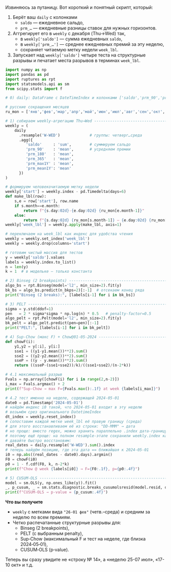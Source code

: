 Извиняюсь за путаницу. Вот короткий и понятный скрипт, который:

1. Берёт ваш `daily` с колонками  
   - `saldo` — ежедневное сальдо,  
   - `prm_…` — ежедневные разницы ставок для нужных горизонтов.  
2. Аггрегирует его в `weekly` с декабря (Thu→Wed) так,  
   - в `weekly['saldo']` — сумма ежедневных `saldo`,  
   - в `weekly['prm_…']` — среднее ежедневных премий за эту неделю,  
   - сохраняет читаемую метку недели `week_lbl`.  
3. Запускает над `weekly['saldo']` четыре теста на структурные разрывы и печатает места разрывов в терминах `week_lbl`.

```python
import numpy as np
import pandas as pd
import ruptures as rpt
import statsmodels.api as sm
from scipy.stats import f

# 0) daily: DataFrame с DateTimeIndex и колонками ['saldo','prm_90','prm_180','prm_365','prm_max1Y','prm_mean1Y']

# русские сокращения месяцев
ru_mon = ['янв','фев','мар','апр','май','июн','июл','авг','сен','окт','ноя','дек']

# 1) собираем weekly-агрегацию Thu→Wed -----------------------------------
weekly = (
    daily
      .resample('W-WED')             # группы: четверг…среда
      .agg({
         'saldo'     : 'sum',        # суммируем сальдо
         'prm_90'    : 'mean',       # усредняем премии
         'prm_180'   : 'mean',
         'prm_365'   : 'mean',
         'prm_max1Y' : 'mean',
         'prm_mean1Y': 'mean'
      })
)

# формируем человекочитаемую метку недели
weekly['start'] = weekly.index - pd.Timedelta(days=6)
def make_lbl(row):
    s,e = row['start'], row.name
    if s.month==e.month:
        return f"{s.day:02d}-{e.day:02d} {ru_mon[e.month-1]}"
    else:
        return f"{s.day:02d} {ru_mon[s.month-1]} – {e.day:02d} {ru_mon[e.month-1]}"
weekly['week_lbl'] = weekly.apply(make_lbl, axis=1)

# переключаем на week_lbl как индекс для удобства чтения
weekly = weekly.set_index('week_lbl')
weekly = weekly.drop(columns='start')

# готовим чистый массив для тестов
y = weekly['saldo'].values
labels = weekly.index.to_list()
n = len(y)
k = 1  # в модельке — только константа

# 2) Binseg (2 breakpoints) ------------------------------------------------
algo_bs = rpt.Binseg(model='l2', min_size=2).fit(y)
bk_bs = algo_bs.predict(n_bkps=2)[:-1]  # отсекаем конец ряда
print("Binseg (2 breaks):", [labels[i-1] for i in bk_bs])

# 3) PELT -------------------------------------------------------------------
sigma = y.std(ddof=1)
pen   = 2 * sigma*sigma * np.log(n) * 0.5   # penalty-factor=0.5
algo_pelt = rpt.Pelt(model='l2', min_size=2).fit(y)
bk_pelt = algo_pelt.predict(pen=pen)[:-1]
print("PELT:", [labels[i-1] for i in bk_pelt])

# 4) Sup‑Chow (макс F) + Chow@01‑05‑2024 ------------------------------------
def chowF(i):
    y1,y2 = y[:i], y[i:]
    sse1 = ((y1-y1.mean())**2).sum()
    sse2 = ((y2-y2.mean())**2).sum()
    sseP = ((y - y.mean())**2).sum()
    return ((sseP-(sse1+sse2))/k)/((sse1+sse2)/(n-2*k))

# 4.1 максимальный разрыв
Fvals = np.array([chowF(i) for i in range(2,n-2)])
i_max = Fvals.argmax() + 2
print(f"Sup‑Chow → max F={Fvals.max():.1f} at week {labels[i_max]}")

# 4.2 тест именно на неделе, содержащей 2024-05-01
date0 = pd.Timestamp('2024-05-01')
# найдём индекс i0 такой, что 2024-05-01 входит в эту неделю
# возьмём срез оригинального DatetimeIndex
dt_index = weekly.reset_index()
# сопоставим каждой метке week_lbl её правую границу (среда)
# для этого восстанавливаем её из строки: "DD-MMM" → дата
# но проще: вместо regex, можно хранить параллельно .index дата-границу
# поэтому ещё проще: на полном resample-этапе сохранили weekly.index как real_dates:
# давайте быстро восстановим:
real_dates = daily.resample('W-WED').sum().index
# теперь найдём позицию, где эта дата == ближайшая к 2024-05-01
i0 = np.abs((real_dates - date0).days).argmin()
F0 = chowF(i0)
p0 = 1 - f.cdf(F0, k, n-2*k)
print(f"Chow @ week {labels[i0]} → F={F0:.1f}, p={p0:.4f}")

# 5) CUSUM‑OLS ------------------------------------------------------------
model = sm.OLS(y, np.ones_like(y)).fit()
_, p_cusum, _ = sm.stats.diagnostic.breaks_cusumolsresid(model.resid, ddof=0)
print(f"CUSUM‑OLS → p‑value = {p_cusum:.4f}")
```

**Что вы получите**  
- `weekly` с метками вида `"26-01 фев"` (четв.–среда) и средним за неделю по всем премиям.  
- Четко распечатанные структурные разрывы для:
  - Binseg (2 breakpoints),
  - PELT (с выбранным penalty),
  - Sup‑Chow (максимальный F и тест на неделе, где близка 2024‑05‑01),
  - CUSUM‑OLS (p‑value).

Теперь вы сразу увидите не «строку № 14», а «неделю 25-07 июл», «17-10 окт» и т.д.
